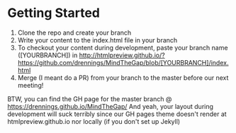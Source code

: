 # Getting Started
1. Clone the repo and create your branch
2. Write your content to the index.html file in your branch
3. To checkout your content during development, paste your branch name ([YOURBRANCH]) in http://htmlpreview.github.io/?https://github.com/drennings/MindTheGap/blob/[YOURBRANCH]/index.html 
4. Merge (I meant do a PR) from your branch to the master before our next meeting!

BTW, you can find the GH page for the master branch @ https://drennings.github.io/MindTheGap/
And yeah, your layout during development will suck terribly since our GH pages theme doesn't render at htmlpreview.github.io nor locally (if you don't set up Jekyll)
